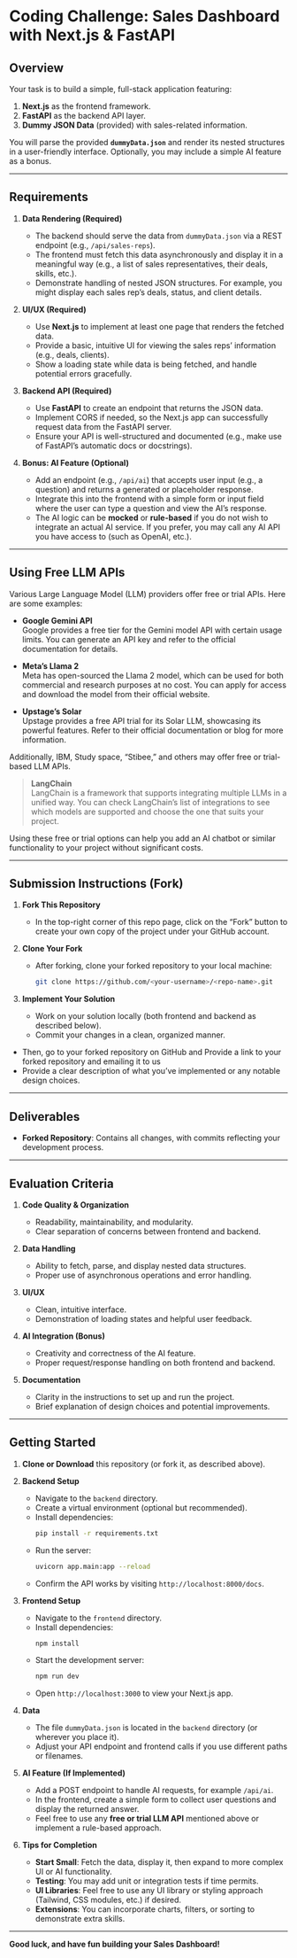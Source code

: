 # Coding Challenge: Sales Dashboard with Next.js & FastAPI

## Overview

Your task is to build a simple, full-stack application featuring:

1. **Next.js** as the frontend framework.
2. **FastAPI** as the backend API layer.
3. **Dummy JSON Data** (provided) with sales-related information.

You will parse the provided **`dummyData.json`** and render its nested structures in a user-friendly interface. Optionally, you may include a simple AI feature as a bonus.

---

## Requirements

1. **Data Rendering (Required)**

   - The backend should serve the data from `dummyData.json` via a REST endpoint (e.g., `/api/sales-reps`).
   - The frontend must fetch this data asynchronously and display it in a meaningful way (e.g., a list of sales representatives, their deals, skills, etc.).
   - Demonstrate handling of nested JSON structures. For example, you might display each sales rep’s deals, status, and client details.

2. **UI/UX (Required)**

   - Use **Next.js** to implement at least one page that renders the fetched data.
   - Provide a basic, intuitive UI for viewing the sales reps’ information (e.g., deals, clients).
   - Show a loading state while data is being fetched, and handle potential errors gracefully.

3. **Backend API (Required)**

   - Use **FastAPI** to create an endpoint that returns the JSON data.
   - Implement CORS if needed, so the Next.js app can successfully request data from the FastAPI server.
   - Ensure your API is well-structured and documented (e.g., make use of FastAPI’s automatic docs or docstrings).

4. **Bonus: AI Feature (Optional)**
   - Add an endpoint (e.g., `/api/ai`) that accepts user input (e.g., a question) and returns a generated or placeholder response.
   - Integrate this into the frontend with a simple form or input field where the user can type a question and view the AI’s response.
   - The AI logic can be **mocked** or **rule-based** if you do not wish to integrate an actual AI service. If you prefer, you may call any AI API you have access to (such as OpenAI, etc.).

---

## Using Free LLM APIs

Various Large Language Model (LLM) providers offer free or trial APIs. Here are some examples:

- **Google Gemini API**  
  Google provides a free tier for the Gemini model API with certain usage limits. You can generate an API key and refer to the official documentation for details.

- **Meta’s Llama 2**  
  Meta has open-sourced the Llama 2 model, which can be used for both commercial and research purposes at no cost. You can apply for access and download the model from their official website.

- **Upstage’s Solar**  
  Upstage provides a free API trial for its Solar LLM, showcasing its powerful features. Refer to their official documentation or blog for more information.

Additionally, IBM, Study space, “Stibee,” and others may offer free or trial-based LLM APIs.

> **LangChain**  
> LangChain is a framework that supports integrating multiple LLMs in a unified way. You can check LangChain’s list of integrations to see which models are supported and choose the one that suits your project.

Using these free or trial options can help you add an AI chatbot or similar functionality to your project without significant costs.

---

## Submission Instructions (Fork)

1. **Fork This Repository**

   - In the top-right corner of this repo page, click on the “Fork” button to create your own copy of the project under your GitHub account.

2. **Clone Your Fork**
   - After forking, clone your forked repository to your local machine:
     ```bash
     git clone https://github.com/<your-username>/<repo-name>.git
     ```
3. **Implement Your Solution**
   - Work on your solution locally (both frontend and backend as described below).
   - Commit your changes in a clean, organized manner.

- Then, go to your forked repository on GitHub and Provide a link to your forked repository and emailing it to us
- Provide a clear description of what you’ve implemented or any notable design choices.

---

## Deliverables

- **Forked Repository**: Contains all changes, with commits reflecting your development process.

---

## Evaluation Criteria

1. **Code Quality & Organization**

   - Readability, maintainability, and modularity.
   - Clear separation of concerns between frontend and backend.

2. **Data Handling**

   - Ability to fetch, parse, and display nested data structures.
   - Proper use of asynchronous operations and error handling.

3. **UI/UX**

   - Clean, intuitive interface.
   - Demonstration of loading states and helpful user feedback.

4. **AI Integration (Bonus)**

   - Creativity and correctness of the AI feature.
   - Proper request/response handling on both frontend and backend.

5. **Documentation**
   - Clarity in the instructions to set up and run the project.
   - Brief explanation of design choices and potential improvements.

---

## Getting Started

1. **Clone or Download** this repository (or fork it, as described above).
2. **Backend Setup**

   - Navigate to the `backend` directory.
   - Create a virtual environment (optional but recommended).
   - Install dependencies:
     ```bash
     pip install -r requirements.txt
     ```
   - Run the server:
     ```bash
     uvicorn app.main:app --reload
     ```
   - Confirm the API works by visiting `http://localhost:8000/docs`.

3. **Frontend Setup**

   - Navigate to the `frontend` directory.
   - Install dependencies:
     ```bash
     npm install
     ```
   - Start the development server:
     ```bash
     npm run dev
     ```
   - Open `http://localhost:3000` to view your Next.js app.

4. **Data**

   - The file `dummyData.json` is located in the `backend` directory (or wherever you place it).
   - Adjust your API endpoint and frontend calls if you use different paths or filenames.

5. **AI Feature (If Implemented)**

   - Add a POST endpoint to handle AI requests, for example `/api/ai`.
   - In the frontend, create a simple form to collect user questions and display the returned answer.
   - Feel free to use any **free or trial LLM API** mentioned above or implement a rule-based approach.

6. **Tips for Completion**
   - **Start Small**: Fetch the data, display it, then expand to more complex UI or AI functionality.
   - **Testing**: You may add unit or integration tests if time permits.
   - **UI Libraries**: Feel free to use any UI library or styling approach (Tailwind, CSS modules, etc.) if desired.
   - **Extensions**: You can incorporate charts, filters, or sorting to demonstrate extra skills.

---

**Good luck, and have fun building your Sales Dashboard!**
